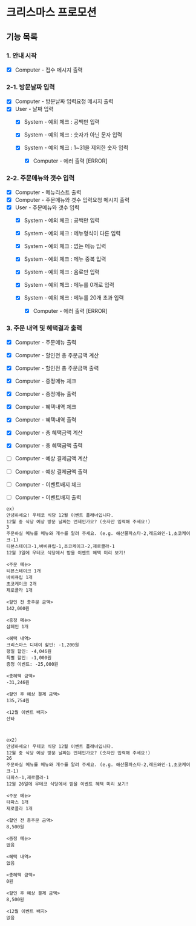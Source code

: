 # 크리스마스 프로모션
## 기능 목록

### 1. 안내 시작
- [x] Computer - 접수 메시지 출력

### 2-1. 방문날짜 입력
- [x] Computer - 방문날짜 입력요청 메시지 출력
- [x] User - 날짜 입력
    - [x] System - 예외 체크 : 공백만 입력
  
    - [x] System - 예외 체크 : 숫자가 아닌 문자 입력
    - [x] System - 예외 체크 : 1~31을 제외한 숫자 입력
        - [x] Computer - 에러 출력 [ERROR]

### 2-2. 주문메뉴와 갯수 입력
- [x] Computer - 메뉴리스트 출력
- [x] Computer - 주문메뉴와 갯수 입력요청 메시지 출력
- [x] User - 주문메뉴와 갯수 입력
    - [x] System - 예외 체크 : 공백만 입력
  
    - [x] System - 예외 체크 : 메뉴형식이 다른 입력
    - [x] System - 예외 체크 : 없는 메뉴 입력
    - [x] System - 예외 체크 : 메뉴 중복 입력
    - [x] System - 예외 체크 : 음료만 입력
    - [x] System - 예외 체크 : 메뉴를 0개로 입력
    - [x] System - 예외 체크 : 메뉴를 20개 초과 입력
        - [x] Computer - 에러 출력 [ERROR]

### 3. 주문 내역 및 혜택결과 출력
- [x] Computer - 주문메뉴 출력
- [x] Computer - 할인전 총 주문금액 계산
- [x] Computer - 할인전 총 주문금액 출력
- [x] Computer - 증정메뉴 체크
- [x] Computer - 증정메뉴 출력
- [x] Computer - 혜택내역 체크
- [x] Computer - 혜택내역 출력
- [x] Computer - 총 혜택금액 계산
- [x] Computer - 총 혜택금액 출력
- [ ] Computer - 예상 결제금액 계산
- [ ] Computer - 예상 결제금액 출력
- [ ] Computer - 이벤트배지 체크
- [ ] Computer - 이벤트배지 출력


```
ex)
안녕하세요! 우테코 식당 12월 이벤트 플래너입니다.
12월 중 식당 예상 방문 날짜는 언제인가요? (숫자만 입력해 주세요!)
3
주문하실 메뉴를 메뉴와 개수를 알려 주세요. (e.g. 해산물파스타-2,레드와인-1,초코케이크-1)
티본스테이크-1,바비큐립-1,초코케이크-2,제로콜라-1
12월 3일에 우테코 식당에서 받을 이벤트 혜택 미리 보기!
 
<주문 메뉴>
티본스테이크 1개
바비큐립 1개
초코케이크 2개
제로콜라 1개
 
<할인 전 총주문 금액>
142,000원
 
<증정 메뉴>
샴페인 1개
 
<혜택 내역>
크리스마스 디데이 할인: -1,200원
평일 할인: -4,046원
특별 할인: -1,000원
증정 이벤트: -25,000원
 
<총혜택 금액>
-31,246원
 
<할인 후 예상 결제 금액>
135,754원
 
<12월 이벤트 배지>
산타



ex2)
안녕하세요! 우테코 식당 12월 이벤트 플래너입니다.
12월 중 식당 예상 방문 날짜는 언제인가요? (숫자만 입력해 주세요!)
26 
주문하실 메뉴를 메뉴와 개수를 알려 주세요. (e.g. 해산물파스타-2,레드와인-1,초코케이크-1)
타파스-1,제로콜라-1
12월 26일에 우테코 식당에서 받을 이벤트 혜택 미리 보기!
 
<주문 메뉴>
타파스 1개
제로콜라 1개

<할인 전 총주문 금액>
8,500원
 
<증정 메뉴>
없음
 
<혜택 내역>
없음
 
<총혜택 금액>
0원
 
<할인 후 예상 결제 금액>
8,500원
 
<12월 이벤트 배지>
없음
```
